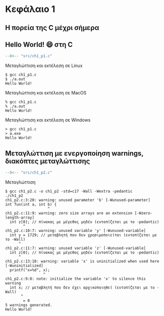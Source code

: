 # Κεφάλαιο 1

## Η πορεία της C μέχρι σήμερα

## Hello World! :smile: στη C 

```{.c title="ch1_p1.c" linenums="1" hl_lines = "4"}
--8<-- "src/ch1_p1.c"
```

Μεταγλώττιση και εκτέλεση σε Linux

```{.text .nocopy}
$ gcc ch1_p1.c
$ ./a.out
Hello World!
```

Μεταγλώττιση και εκτέλεση σε MacOS

```{.text .nocopy}
% gcc ch1_p1.c
% ./a.out
Hello World!
```

Μεταγλώττιση και εκτέλεση σε Windows

```{.text .nocopy}
> gcc ch1_p1.c
> a.exe
Hello World!
```

## Μεταγλώττιση με ενεργοποίηση warnings, διακόπτες μεταγλώττισης

```{.c title="ch1_p2.c" linenums="1"}
--8<-- "src/ch1_p2.c"
```

Μεταγλώττιση

```{.text .nocopy}
$ gcc ch1_p2.c -o ch1_p2 -std=c17 -Wall -Wextra -pedantic
./ch1_p2
ch1_p2.c:3:20: warning: unused parameter 'b' [-Wunused-parameter]
int fun(int a, int b) {
                   ^
ch1_p2.c:11:9: warning: zero size arrays are an extension [-Wzero-length-array]
  int z[0]; // πίνακας με μέγεθος μηδέν (εντοπίζεται με το -pedantic)
        ^
ch1_p2.c:10:7: warning: unused variable 'y' [-Wunused-variable]
  int y = 1729; // μεταβλητή που δεν χρησιμοποιείται (εντοπίζεται με το -Wall)
      ^
ch1_p2.c:11:7: warning: unused variable 'z' [-Wunused-variable]
  int z[0]; // πίνακας με μέγεθος μηδέν (εντοπίζεται με το -pedantic)
      ^
ch1_p2.c:13:18: warning: variable 'x' is uninitialized when used here [-Wuninitialized]
  printf("x=%d", x);
                 ^
ch1_p2.c:9:8: note: initialize the variable 'x' to silence this warning
  int x; // μεταβλητή που δεν έχει αρχικοποιηθεί (εντοπίζεται με το -Wall)
       ^
        = 0
5 warnings generated.
Hello World!
```